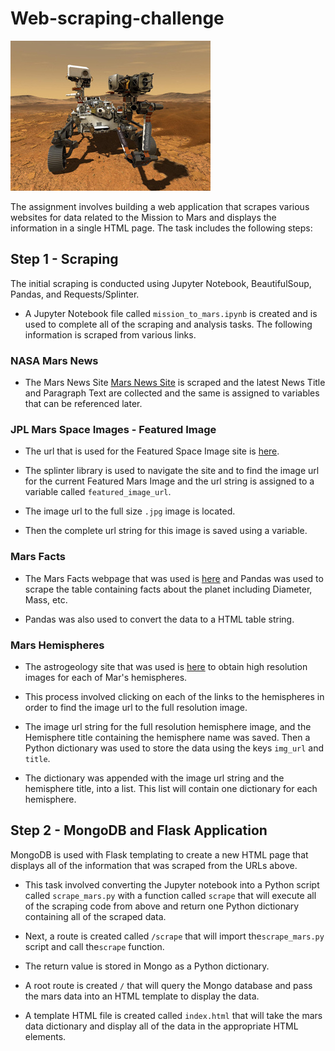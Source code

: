 # Web-scraping-challenge

![mission_to_mars](Mission_to_Mars/mission_to_mars.jpg)


The assignment involves building a web application that scrapes various websites for data related to the Mission to Mars and displays the information in a single HTML page. The task includes the following steps:


## Step 1 - Scraping

The initial scraping is conducted using Jupyter Notebook, BeautifulSoup, Pandas, and Requests/Splinter.

* A Jupyter Notebook file called `mission_to_mars.ipynb` is created and is used to complete all of the scraping and analysis tasks. The following information is scraped from various links.

### NASA Mars News

* The Mars News Site [Mars News Site](https://redplanetscience.com/) is scraped and the latest News Title and Paragraph Text are collected and the same is assigned to variables that can be referenced later.

### JPL Mars Space Images - Featured Image

* The url that is used for the Featured Space Image site is [here](https://spaceimages-mars.com).

* The splinter library is used to navigate the site and to find the image url for the current Featured Mars Image and the url string is assigned to a variable called `featured_image_url`.

* The image url to the full size `.jpg` image is located.

* Then the complete url string for this image is saved using a variable.


### Mars Facts

* The Mars Facts webpage that was used is [here](https://galaxyfacts-mars.com) and Pandas was used to scrape the table containing facts about the planet including Diameter, Mass, etc.

* Pandas was also used to convert the data to a HTML table string.

### Mars Hemispheres

* The astrogeology site that was used is [here](https://marshemispheres.com/) to obtain high resolution images for each of Mar's hemispheres.

* This process involved clicking on each of the links to the hemispheres in order to find the image url to the full resolution image.

* The image url string for the full resolution hemisphere image, and the Hemisphere title containing the hemisphere name was saved. Then a Python dictionary was used to store the data using the keys `img_url` and `title`.

* The dictionary was appended with the image url string and the hemisphere title, into a list. This list will contain one dictionary for each hemisphere.


## Step 2 - MongoDB and Flask Application

MongoDB is used with Flask templating to create a new HTML page that displays all of the information that was scraped from the URLs above.

* This task involved converting the Jupyter notebook into a Python script called `scrape_mars.py` with a function called `scrape` that will execute all of the scraping code from above and return one Python dictionary containing all of the scraped data.

* Next, a route is created called `/scrape` that will import the`scrape_mars.py` script and call the`scrape` function.

* The return value is stored in Mongo as a Python dictionary.

* A root route is created `/` that will query the Mongo database and pass the mars data into an HTML template to display the data.

* A template HTML file is created called `index.html` that will take the mars data dictionary and display all of the data in the appropriate HTML elements. 




